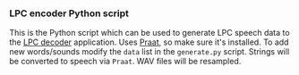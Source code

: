 ### LPC encoder Python script

This is the Python script which can be used to generate LPC speech
data to the [LPC decoder](../lpc_decoder/main.c) application.
Uses [Praat](https://www.fon.hum.uva.nl/praat/), so make sure it's installed.
To add new words/sounds modify the `data` list in the `generate.py` script.
Strings will be converted to speech via `Praat`. WAV files will be resampled.
